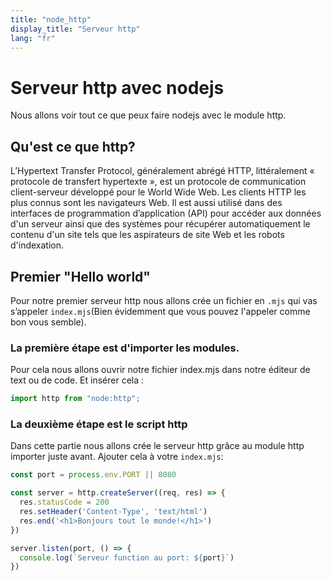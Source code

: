 ```yaml
---
title: "node_http"
display_title: "Serveur http"
lang: "fr"
---
```


# Serveur http avec nodejs

Nous allons voir tout ce que peux faire nodejs avec le module http.

## Qu'est ce que http?

L’Hypertext Transfer Protocol, généralement abrégé HTTP, littéralement « protocole de transfert hypertexte », est un protocole de communication client-serveur développé pour le World Wide Web.
Les clients HTTP les plus connus sont les navigateurs Web. Il est aussi utilisé dans des interfaces de programmation d’application (API) pour accéder aux données d'un serveur ainsi que des systèmes pour récupérer automatiquement le contenu d'un site tels que les aspirateurs de site Web et les robots d'indexation.

## Premier "Hello world"

Pour notre premier serveur http nous allons crée un fichier en `.mjs` qui vas s’appeler `index.mjs`(Bien évidemment que vous pouvez l'appeler comme bon vous semble). 

### La première étape est d'importer les modules.

Pour cela nous allons ouvrir notre fichier index.mjs dans notre éditeur de text ou de code.
Et insérer cela :

```mjs
import http from "node:http";
```

### La deuxième étape est le script http

Dans cette partie nous allons crée le serveur http grâce au module http importer juste avant.
Ajouter cela à votre `index.mjs`:

```mjs
const port = process.env.PORT || 8080

const server = http.createServer((req, res) => {
  res.statusCode = 200
  res.setHeader('Content-Type', 'text/html')
  res.end('<h1>Bonjours tout le monde!</h1>')
})

server.listen(port, () => {
  console.log(`Serveur function au port: ${port}`)
})
```